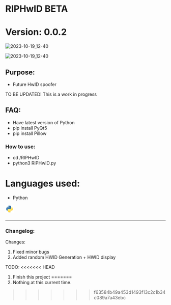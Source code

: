 # RIPHwID BETA
# Version: 0.0.2

![2023-10-19_12-40](https://github.com/Celvis-wq/RIPHwID/assets/78430018/e720842c-e041-44e0-aa09-b24986113509)

![2023-10-19_12-40](https://github.com/Celvis-wq/RIPHwID/assets/78430018/e720842c-e041-44e0-aa09-b24986113509)

## Purpose:

- Future HwID spoofer

TO BE UPDATED! This is a work in progress
<br />

## FAQ:
- Have latest version of Python
- pip install PyQt5
- pip install Pillow

### How to use:
- cd /RIPHwID
- python3 RIPHwID.py

# Languages used:
- Python
<img align="left" alt="Python" width="26px" src="https://raw.githubusercontent.com/devicons/devicon/master/icons/python/python-original.svg" style="padding-right:10px;" />

<br />
<br />

---

### Changelog:
Changes:
1. Fixed minor bugs
2. Added random HWID Generation + HWID display

TODO:
<<<<<<< HEAD
1. Finish this project
=======
1. Nothing at this current time.
>>>>>>> f63584b49a453d1493f13c2c1b34c089a7a43ebc
